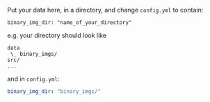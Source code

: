 Put your data here, in a directory, and change `config.yml` to contain:
```
binary_img_dir: "name_of_your_directory"
```

e.g. your directory should look like
```
data
 \_ binary_imgs/
src/
...
```

and in `config.yml`:
```yaml filename="config.yml"
binary_img_dir: "binary_imgs/"
```